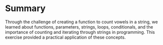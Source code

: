 # Summary

Through the challenge of creating a function to count vowels in a string, we learned about functions, parameters, strings, loops, conditionals, and the importance of counting and iterating through strings in programming. This exercise provided a practical application of these concepts.
